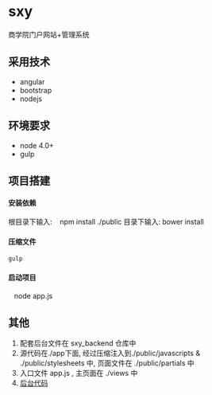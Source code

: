 # sxy
商学院门户网站+管理系统

## 采用技术
* angular
* bootstrap
* nodejs

## 环境要求
* node 4.0+
* gulp

## 项目搭建
#### 安装依赖
根目录下输入:
    npm install
./public 目录下输入:
    bower install
#### 压缩文件
    gulp
#### 启动项目
    node app.js
    
## 其他

1. 配套后台文件在 sxy_backend 仓库中
2. 源代码在./app下面, 经过压缩注入到./public/javascripts & ./public/stylesheets 中, 页面文件在 ./public/partials 中
3. 入口文件 app.js , 主页面在 ./views 中
4. [后台代码](https://github.com/lonelydawn/sxy_backend)
